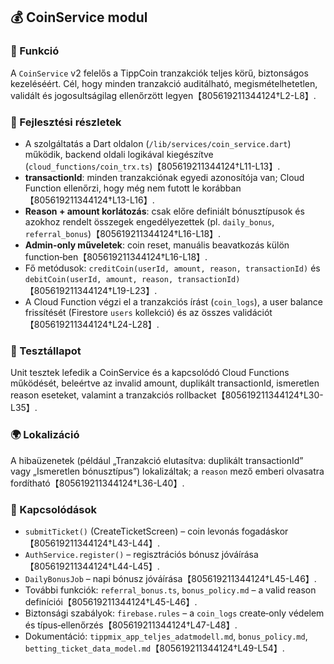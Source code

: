 ## 💰 CoinService modul

### 🎯 Funkció

A `CoinService` v2 felelős a TippCoin tranzakciók teljes körű, biztonságos kezeléséért.  Cél, hogy minden tranzakció auditálható, megismételhetetlen, validált és jogosultságilag ellenőrzött legyen【805619211344124†L2-L8】.

### 🧠 Fejlesztési részletek

- A szolgáltatás a Dart oldalon (`/lib/services/coin_service.dart`) működik, backend oldali logikával kiegészítve (`cloud_functions/coin_trx.ts`)【805619211344124†L11-L13】.
- **transactionId**: minden tranzakciónak egyedi azonosítója van; Cloud Function ellenőrzi, hogy még nem futott le korábban【805619211344124†L13-L16】.
- **Reason + amount korlátozás**: csak előre definiált bónusztípusok és azokhoz rendelt összegek engedélyezettek (pl. `daily_bonus`, `referral_bonus`)【805619211344124†L16-L18】.
- **Admin‑only műveletek**: coin reset, manuális beavatkozás külön function‑ben【805619211344124†L16-L18】.
- Fő metódusok: `creditCoin(userId, amount, reason, transactionId)` és `debitCoin(userId, amount, reason, transactionId)`【805619211344124†L19-L23】.
- A Cloud Function végzi el a tranzakciós írást (`coin_logs`), a user balance frissítését (Firestore `users` kollekció) és az összes validációt【805619211344124†L24-L28】.

### 🧪 Tesztállapot

Unit tesztek lefedik a CoinService és a kapcsolódó Cloud Functions működését, beleértve az invalid amount, duplikált transactionId, ismeretlen reason eseteket, valamint a tranzakciós rollbacket【805619211344124†L30-L35】.

### 🌍 Lokalizáció

A hibaüzenetek (például „Tranzakció elutasítva: duplikált transactionId” vagy „Ismeretlen bónusztípus”) lokalizáltak; a `reason` mező emberi olvasatra fordítható【805619211344124†L36-L40】.

### 📎 Kapcsolódások

- `submitTicket()` (CreateTicketScreen) – coin levonás fogadáskor【805619211344124†L43-L44】.
- `AuthService.register()` – regisztrációs bónusz jóváírása【805619211344124†L44-L45】.
- `DailyBonusJob` – napi bónusz jóváírása【805619211344124†L45-L46】.
- További funkciók: `referral_bonus.ts`, `bonus_policy.md` – a valid reason definíciói【805619211344124†L45-L46】.
- Biztonsági szabályok: `firebase.rules` – a `coin_logs` create‑only védelem és típus‑ellenőrzés【805619211344124†L47-L48】.
- Dokumentáció: `tippmix_app_teljes_adatmodell.md`, `bonus_policy.md`, `betting_ticket_data_model.md`【805619211344124†L49-L54】.
